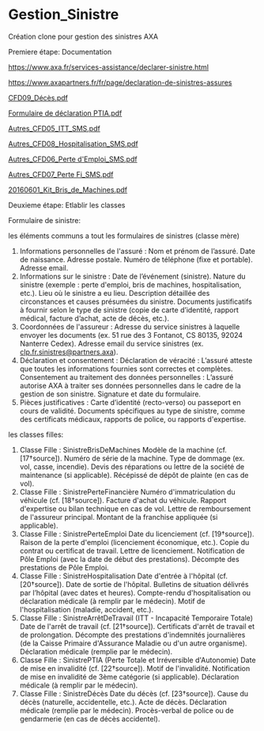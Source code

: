 # Gestion_Sinistre
Création clone pour gestion des sinistres AXA

Premiere étape: Documentation

https://www.axa.fr/services-assistance/declarer-sinistre.html

https://www.axapartners.fr/fr/page/declaration-de-sinistres-assures

[CFD09_Décès.pdf](https://github.com/user-attachments/files/17232593/CFD09_Deces.pdf)

[Formulaire de déclaration PTIA.pdf](https://github.com/user-attachments/files/17232592/Formulaire.de.declaration.PTIA.pdf)

[Autres_CFD05_ITT_SMS.pdf](https://github.com/user-attachments/files/17232591/Autres_CFD05_ITT_SMS.pdf)

[Autres_CFD08_Hospitalisation_SMS.pdf](https://github.com/user-attachments/files/17232590/Autres_CFD08_Hospitalisation_SMS.pdf)

[Autres_CFD06_Perte d'Emploi_SMS.pdf](https://github.com/user-attachments/files/17232589/Autres_CFD06_Perte.d.Emploi_SMS.pdf)

[Autres_CFD07_Perte Fi_SMS.pdf](https://github.com/user-attachments/files/17232588/Autres_CFD07_Perte.Fi_SMS.pdf)

[20160601_Kit_Bris_de_Machines.pdf](https://github.com/user-attachments/files/17232586/20160601_Kit_Bris_de_Machines.pdf)



Deuxieme étape: Etlablir les classes

Formulaire de sinistre:

les éléments communs a tout les formulaires de sinistres (classe mère)
1. Informations personnelles de l'assuré :
Nom et prénom de l’assuré.
Date de naissance.
Adresse postale.
Numéro de téléphone (fixe et portable).
Adresse email.
2. Informations sur le sinistre :
Date de l’événement (sinistre).
Nature du sinistre (exemple : perte d'emploi, bris de machines, hospitalisation, etc.).
Lieu où le sinistre a eu lieu.
Description détaillée des circonstances et causes présumées du sinistre.
Documents justificatifs à fournir selon le type de sinistre (copie de carte d’identité, rapport médical, facture d’achat, acte de décès, etc.).
3. Coordonnées de l'assureur :
Adresse du service sinistres à laquelle envoyer les documents (ex. 51 rue des 3 Fontanot, CS 80135, 92024 Nanterre Cedex).
Adresse email du service sinistres (ex. clp.fr.sinistres@partners.axa).
4. Déclaration et consentement :
Déclaration de véracité : L’assuré atteste que toutes les informations fournies sont correctes et complètes.
Consentement au traitement des données personnelles : L’assuré autorise AXA à traiter ses données personnelles dans le cadre de la gestion de son sinistre.
Signature et date du formulaire.
5. Pièces justificatives :
Carte d’identité (recto-verso) ou passeport en cours de validité.
Documents spécifiques au type de sinistre, comme des certificats médicaux, rapports de police, ou rapports d'expertise.


les classes filles:
1. Classe Fille : SinistreBrisDeMachines
Modèle de la machine (cf. [17†source]).
Numéro de série de la machine.
Type de dommage (ex. vol, casse, incendie).
Devis des réparations ou lettre de la société de maintenance (si applicable).
Récépissé de dépôt de plainte (en cas de vol).
2. Classe Fille : SinistrePerteFinancière
Numéro d'immatriculation du véhicule (cf. [18†source]).
Facture d'achat du véhicule.
Rapport d'expertise ou bilan technique en cas de vol.
Lettre de remboursement de l'assureur principal.
Montant de la franchise appliquée (si applicable).
3. Classe Fille : SinistrePerteEmploi
Date du licenciement (cf. [19†source]).
Raison de la perte d'emploi (licenciement économique, etc.).
Copie du contrat ou certificat de travail.
Lettre de licenciement.
Notification de Pôle Emploi (avec la date de début des prestations).
Décompte des prestations de Pôle Emploi.
4. Classe Fille : SinistreHospitalisation
Date d'entrée à l'hôpital (cf. [20†source]).
Date de sortie de l'hôpital.
Bulletins de situation délivrés par l’hôpital (avec dates et heures).
Compte-rendu d'hospitalisation ou déclaration médicale (à remplir par le médecin).
Motif de l'hospitalisation (maladie, accident, etc.).
5. Classe Fille : SinistreArrêtDeTravail (ITT - Incapacité Temporaire Totale)
Date de l'arrêt de travail (cf. [21†source]).
Certificats d'arrêt de travail et de prolongation.
Décompte des prestations d'indemnités journalières (de la Caisse Primaire d'Assurance Maladie ou d'un autre organisme).
Déclaration médicale (remplie par le médecin).
6. Classe Fille : SinistrePTIA (Perte Totale et Irréversible d'Autonomie)
Date de mise en invalidité (cf. [22†source]).
Motif de l'invalidité.
Notification de mise en invalidité de 3ème catégorie (si applicable).
Déclaration médicale (à remplir par le médecin).
7. Classe Fille : SinistreDécès
Date du décès (cf. [23†source]).
Cause du décès (naturelle, accidentelle, etc.).
Acte de décès.
Déclaration médicale (remplie par le médecin).
Procès-verbal de police ou de gendarmerie (en cas de décès accidentel).
